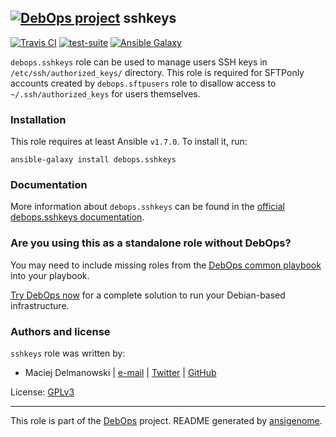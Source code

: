 ## [![DebOps project](http://debops.org/images/debops-small.png)](http://debops.org) sshkeys

[![Travis CI](http://img.shields.io/travis/debops/ansible-sshkeys.svg?style=flat)](http://travis-ci.org/debops/ansible-sshkeys) [![test-suite](http://img.shields.io/badge/test--suite-ansible--sshkeys-blue.svg?style=flat)](https://github.com/debops/test-suite/tree/master/ansible-sshkeys/)  [![Ansible Galaxy](http://img.shields.io/badge/galaxy-debops.sshkeys-660198.svg?style=flat)](https://galaxy.ansible.com/list#/roles/1603)

`debops.sshkeys` role can be used to manage users SSH keys in
`/etc/ssh/authorized_keys/` directory. This role is required for SFTPonly
accounts created by `debops.sftpusers` role to disallow access to
`~/.ssh/authorized_keys` for users themselves.

### Installation

This role requires at least Ansible `v1.7.0`. To install it, run:

    ansible-galaxy install debops.sshkeys

### Documentation

More information about `debops.sshkeys` can be found in the
[official debops.sshkeys documentation](http://docs.debops.org/en/latest/ansible/roles/debops.sshkeys.html).



### Are you using this as a standalone role without DebOps?

You may need to include missing roles from the [DebOps common
playbook](https://github.com/debops/debops-playbooks/blob/master/playbooks/common.yml)
into your playbook.

[Try DebOps now](https://github.com/debops/debops) for a complete solution to run your Debian-based infrastructure.





### Authors and license

`sshkeys` role was written by:
- Maciej Delmanowski | [e-mail](mailto:drybjed@gmail.com) | [Twitter](https://twitter.com/drybjed) | [GitHub](https://github.com/drybjed)

License: [GPLv3](https://tldrlegal.com/license/gnu-general-public-license-v3-%28gpl-3%29)

***

This role is part of the [DebOps](http://debops.org/) project. README generated by [ansigenome](https://github.com/nickjj/ansigenome/).
